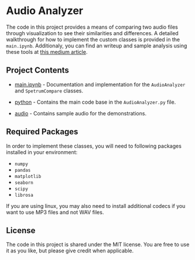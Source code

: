 # Audio Analyzer

The code in this project provides a means of comparing two audio files through visualization to see their similarities and differences. A detailed walkthrough for how to implement the custom classes is provided in the `main.ipynb`. Additionaly, you can find an writeup and sample analysis using these tools at [this medium article](https://medium.com/@qdizon/a-data-scientists-approach-to-visual-audio-comparison-fa15a5d3dcef). 

## Project Contents

* [main.ipynb](https://github.com/QED0711/audio_analyzer/blob/master/main.ipynb) - Documentation and implementation for the `AudioAnalyzer` and `SpetrumCompare` classes.

* [python](https://github.com/QED0711/audio_analyzer/tree/master/python) - Contains the main code base in the `AudioAnalyzer.py` file.

* [audio](https://github.com/QED0711/audio_analyzer/tree/master/audio) - Contains sample audio for the demonstrations. 

## Required Packages

In order to implement these classes, you will need to following packages installed in your environment:

* `numpy` 
* `pandas`
* `matplotlib`
* `seaborn`
* `scipy`
* `librosa`

If you are using linux, you may also need to install additional codecs if you want to use MP3 files and not WAV files. 

## License

The code in this project is shared under the MIT license. You are free to use it as you like, but please give credit when applicable.
